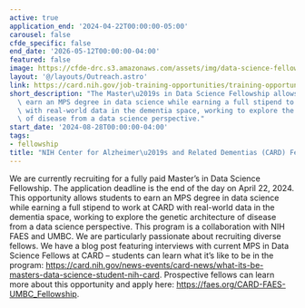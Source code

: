 ```yaml
---
active: true
application_end: '2024-04-22T00:00:00-05:00'
carousel: false
cfde_specific: false
end_date: '2026-05-12T00:00:00-04:00'
featured: false
image: https://cfde-drc.s3.amazonaws.com/assets/img/data-science-fellowship-presentation.png
layout: '@/layouts/Outreach.astro'
link: https://card.nih.gov/job-training-opportunities/training-opportunities/data-science-masters
short_description: "The Master\u2019s in Data Science Fellowship allows students to\
  \ earn an MPS degree in data science while earning a full stipend to work at CARD\
  \ with real-world data in the dementia space, working to explore the genetic architecture\
  \ of disease from a data science perspective."
start_date: '2024-08-28T00:00:00-04:00'
tags: 
- fellowship
title: "NIH Center for Alzheimer\u2019s and Related Dementias (CARD) Fellowship"
---
```

We are currently recruiting for a fully paid Master’s in Data Science Fellowship. The application deadline is the end of the day on April 22, 2024. This opportunity allows students to earn an MPS degree in data science while earning a full stipend to work at CARD with real-world data in the dementia space, working to explore the genetic architecture of disease from a data science perspective. This program is a collaboration with NIH FAES and UMBC. We are particularly passionate about recruiting diverse fellows. We have a blog post featuring interviews with current MPS in Data Science Fellows at CARD – students can learn what it’s like to be in the program: https://card.nih.gov/news-events/card-news/what-its-be-masters-data-science-student-nih-card. Prospective fellows can learn more about this opportunity and apply here: https://faes.org/CARD-FAES-UMBC_Fellowship.
